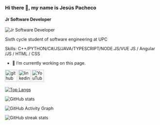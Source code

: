 ### Hi there 👋, my name is Jesús Pacheco
#### Jr Software Developer
![Jr Software Developer](https://fotografias.antena3.com/clipping/cmsimages02/2019/09/12/94B2C09E-3D86-40DE-B124-460FDCAD0467/58.jpg)

Sixth cycle student of software engineering at UPC


Skills: C++/PYTHON/C#/JS/JAVA/TYPESCRIPT/NODE.JS/VUE JS / Angular /JS / HTML / CSS

- 🔭 I’m currently working on this page. 


[<img src='https://cdn.jsdelivr.net/npm/simple-icons@3.0.1/icons/github.svg' alt='github' height='40'>](https://github.com/JesussPacheco)  [<img src='https://cdn.jsdelivr.net/npm/simple-icons@3.0.1/icons/linkedin.svg' alt='linkedin' height='40'>](https://www.linkedin.com/in/jesús-pacheco//)  [<img src='https://cdn.jsdelivr.net/npm/simple-icons@3.0.1/icons/youtube.svg' alt='YouTube' height='40'>](https://www.youtube.com/channel/UCvcm1rLhmbSzEAzPjcCHLzA)  

[![Top Langs](https://github-readme-stats.vercel.app/api/top-langs/?username=JesussPacheco)](https://github.com/anuraghazra/github-readme-stats)

![GitHub stats](https://github-readme-stats.vercel.app/api?username=JesussPacheco&show_icons=true)  

![GitHub Activity Graph](https://activity-graph.herokuapp.com/graph?username=JesussPacheco)  

![GitHub streak stats](https://github-readme-streak-stats.herokuapp.com/?user=JesussPacheco)  

